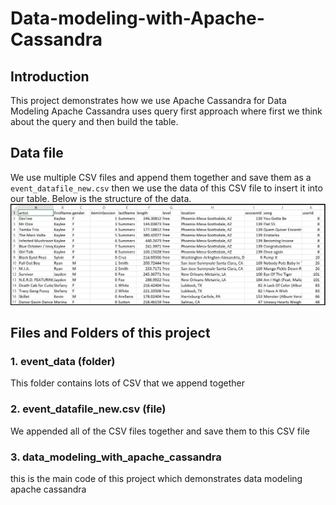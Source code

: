 # Data-modeling-with-Apache-Cassandra
## Introduction
This project demonstrates how we use Apache Cassandra for Data Modeling 
Apache Cassandra uses query first approach where first we think about the query and 
then build the table.

## Data file
We use multiple CSV files and append them together and save them as a ``event_datafile_new.csv`` then we use the data of this CSV file to insert it into our table.
Below is the structure of the data.
![reference tag](images/image_event_datafile_new.jpg "adding a reference tag")

## Files and Folders of this project
### 1. event_data (folder)
This folder contains lots of CSV that we append together

### 2. event_datafile_new.csv (file)
We appended all of the CSV files together and save them to this CSV file 

### 3. data_modeling_with_apache_cassandra
this is the main code of this project which demonstrates data modeling apache cassandra
